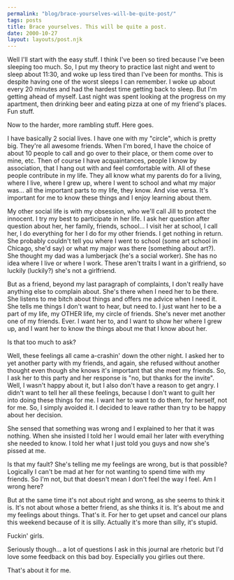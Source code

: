 ```yaml
---
permalink: "blog/brace-yourselves-will-be-quite-post/"
tags: posts
title: Brace yourselves. This will be quite a post.
date: 2000-10-27
layout: layouts/post.njk
---
```


Well I'll start with the easy stuff. I think I've been so tired because I've been sleeping too much. So, I put my theory to practice last night and went to sleep about 11:30, and woke up less tired than I've been for months. This is despite having one of the worst sleeps I can remember. I woke up about every 20 minutes and had the hardest time getting back to sleep. But I'm getting ahead of myself. Last night was spent looking at the progress on my apartment, then drinking beer and eating pizza at one of my friend's places. Fun stuff.

Now to the harder, more rambling stuff. Here goes.

I have basically 2 social lives. I have one with my "circle", which is pretty big. They're all awesome friends. When I'm bored, I have the choice of about 10 people to call and go over to their place, or them come over to mine, etc. Then of course I have acquaintances, people I know by association, that I hang out with and feel comfortable with. All of these people contribute in my life. They all know what my parents do for a living, where I live, where I grew up, where I went to school and what my major was... all the important parts to my life, they know. And vise versa. It's important for me to know these things and I enjoy learning about them.

My other social life is with my obsession, who we'll call Jill to protect the innocent. I try my best to participate in her life. I ask her question after question about her, her family, friends, school... I visit her at school, I call her, I do everything for her I do for my other friends. I get nothing in return. She probably couldn't tell you where I went to school (some art school in Chicago, she'd say) or what my major was there (something about art?). She thought my dad was a lumberjack (he's a social worker). She has no idea where I live or where I work. These aren't traits I want in a girlfriend, so luckily (luckily?) she's not a girlfriend. 

But as a friend, beyond my last paragraph of complaints, I don't really have anything else to complain about. She's there when I need her to be there. She listens to me bitch about things and offers me advice when I need it. She tells me things I don't want to hear, but need to. I just want her to be a part of my life, my OTHER life, my circle of friends. She's never met another one of my friends. Ever. I want her to, and I want to show her where I grew up, and I want her to know the things about me that I know about her.

Is that too much to ask?

Well, these feelings all came a-crashin' down the other night. I asked her to yet another party with my friends, and again, she refused without another thought even though she knows it's important that she meet my friends. So, I ask her to this party and her response is "no, but thanks for the invite". Well, I wasn't happy about it, but I also don't have a reason to get angry. I didn't want to tell her all these feelings, because I don't want to guilt her into doing these things for me. I want her to want to do them, for herself, not for me. So, I simply avoided it. I decided to leave rather than try to be happy about her decision.

She sensed that something was wrong and I explained to her that it was nothing. When she insisted I told her I would email her later with everything she needed to know. I told her what I just told you guys and now she's pissed at me.

Is that my fault? She's telling me my feelings are wrong, but is that possible? Logically I can't be mad at her for not wanting to spend time with my friends. So I'm not, but that doesn't mean I don't feel the way I feel. Am I wrong here? 

But at the same time it's not about right and wrong, as she seems to think it is. It's not about whose a better friend, as she thinks it is. It's about me and my feelings about things. That's it. For her to get upset and cancel our plans this weekend because of it is silly. Actually it's more than silly, it's stupid.

Fuckin' girls. 

Seriously though... a lot of questions I ask in this journal are rhetoric but I'd love some feedback on this bad boy. Especially you girlies out there.

That's about it for me.